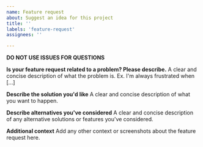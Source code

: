 ```yaml
---
name: Feature request
about: Suggest an idea for this project
title: ''
labels: 'feature-request'
assignees: ''

---
```


**DO NOT USE ISSUES FOR QUESTIONS**

**Is your feature request related to a problem? Please describe.**
A clear and concise description of what the problem is. Ex. I'm always frustrated when [...]

**Describe the solution you'd like**
A clear and concise description of what you want to happen.

**Describe alternatives you've considered**
A clear and concise description of any alternative solutions or features you've considered.

**Additional context**
Add any other context or screenshots about the feature request here.
